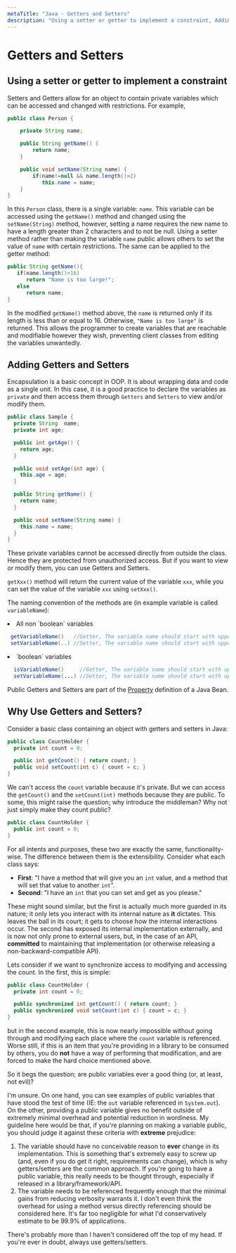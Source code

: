 ```yaml
---
metaTitle: "Java - Getters and Setters"
description: "Using a setter or getter to implement a constraint, Adding Getters and Setters, Why Use Getters and Setters?"
---
```


# Getters and Setters




## Using a setter or getter to implement a constraint


Setters and Getters allow for an object to contain private variables which can be accessed and changed with restrictions. For example,

```java
public class Person {

    private String name;

    public String getName() {
        return name;
    }

    public void setName(String name) {
        if(name!=null && name.length()>2)
           this.name = name;
    }
}

```

In this `Person` class, there is a single variable: `name`. This variable can be accessed using the `getName()` method and changed using the `setName(String)` method, however, setting a name requires the new name to have a length greater than 2 characters and to not be null. Using a setter method rather than making the variable `name` public allows others to set the value of `name` with certain restrictions. The same can be applied to the getter method:

```java
public String getName(){
   if(name.length()>16)
      return "Name is too large!";
   else
      return name;
}

```

In the modified `getName()` method above, the `name` is returned only if its length is less than or equal to 16. Otherwise, `"Name is too large"` is returned. This allows the programmer to create variables that are reachable and modifiable however they wish, preventing client classes from editing the variables unwantedly.



## Adding Getters and Setters


Encapsulation is a basic concept in OOP. It is about wrapping data and code as a single unit. In this case, it is a good practice to declare the variables as `private` and then access them through `Getters` and `Setters` to view and/or modify them.

```java
public class Sample {
  private String  name;
  private int age;

  public int getAge() {
    return age;
  }

  public void setAge(int age) {
    this.age = age;
  }

  public String getName() {
    return name;
  }

  public void setName(String name) {
    this.name = name;
  }
}

```

These private variables cannot be accessed directly from outside the class. Hence they are protected from unauthorized access. But if you want to view or modify them, you can use Getters and Setters.

`getXxx()` method will return the current value of the variable `xxx`, while you can set the value of the variable `xxx` using `setXxx()`.

The naming convention of the methods are (in example variable is called `variableName`):

<li>
All non `boolean` variables

```java
 getVariableName()   //Getter, The variable name should start with uppercase
 setVariableName(..) //Setter, The variable name should start with uppercase

```


</li>
<li>
`boolean` variables

```java
  isVariableName()     //Getter, The variable name should start with uppercase
  setVariableName(...) //Setter, The variable name should start with uppercase

```


</li>

Public Getters and Setters are part of the [Property](https://docs.oracle.com/javase/tutorial/javabeans/writing/properties.html) definition of a Java Bean.



## Why Use Getters and Setters?


Consider a basic class containing an object with getters and setters in Java:

```java
public class CountHolder {
  private int count = 0;

  public int getCount() { return count; }
  public void setCount(int c) { count = c; }
}

```

We can't access the `count` variable because it's private.  But we can access the `getCount()` and the `setCount(int)` methods because they are public.  To some, this might raise the question; why introduce the middleman?  Why not just simply make they count public?

```java
public class CountHolder {
  public int count = 0;
}

```

For all intents and purposes, these two are exactly the same, functionality-wise.  The difference between them is the extensibility.  Consider what each class says:

- **First**: "I have a method that will give you an `int` value, and a method that will set that value to another `int`".
- **Second**: "I have an `int` that you can set and get as you please."

These might sound similar, but the first is actually much more guarded in its nature; it only lets you interact with its internal nature as **it** dictates.  This leaves the ball in its court; it gets to choose how the internal interactions occur.  The second has exposed its internal implementation externally, and is now not only prone to external users, but, in the case of an API, **committed** to maintaining that implementation (or otherwise releasing a non-backward-compatible API).

Lets consider if we want to synchronize access to modifying and accessing the count.  In the first, this is simple:

```java
public class CountHolder {
  private int count = 0;

  public synchronized int getCount() { return count; }
  public synchronized void setCount(int c) { count = c; }
}

```

but in the second example, this is now nearly impossible without going through and modifying each place where the `count` variable is referenced.  Worse still, if this is an item that you're providing in a library to be consumed by others, you do **not** have a way of performing that modification, and are forced to make the hard choice mentioned above.

So it begs the question; are public variables ever a good thing (or, at least, not evil)?

I'm unsure.  On one hand, you can see examples of public variables that have stood the test of time (IE: the `out` variable referenced in `System.out`).  On the other, providing a public variable gives no benefit outside of extremely minimal overhead and potential reduction in wordiness.  My guideline here would be that, if you're planning on making a variable public, you should judge it against these criteria with **extreme** prejudice:

1. The variable should have no conceivable reason to **ever** change in its implementation.  This is something that's extremely easy to screw up (and, even if you do get it right, requirements can change), which is why getters/setters are the common approach.  If you're going to have a public variable, this really needs to be thought through, especially if released in a library/framework/API.
1. The variable needs to be referenced frequently enough that the minimal gains from reducing verbosity warrants it.  I don't even think the overhead for using a method versus directly referencing should be considered here.  It's far too negligible for what I'd conservatively estimate to be 99.9% of applications.

There's probably more than I haven't considered off the top of my head.  If you're ever in doubt, always use getters/setters.

